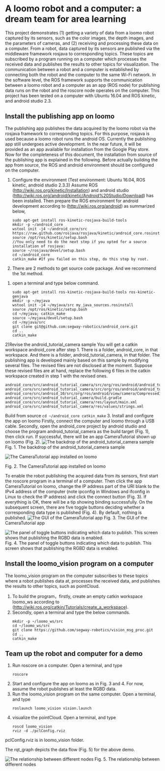 # A loomo robot and a computer: a dream team for area learning
This project demonstrates (1) getting a variety of data from a loomo robot captured by its sensors, such as the color images, the depth images, and the parameters of cameras, and (2) receiving and processing these data on a computer. 
From a robot, data captured by its sensors are published via the middleware framework rosjava to corresponding topics. These topics are subscribed by a program running on a computer which processes the received data and publishes the results to other topics for visualization. 
The communication between a robot and a computer is established by connecting both the robot and the computer to the same Wi-Fi network. In the software level, the ROS framework supports the communication between a loomo robot and a computer as an app (ROS node) for publishing data runs on the robot and the roscore node operates on the computer.
This project has been tested on a computer with Ubuntu 16.04 and ROS kinetic, and android studio 2.3.

## Install the publishing app on loomo
The publishing app publishes the data acquired by the loomo robot via the rosjava framework to corresponding topics. For this purpose, rosjava is used because a loomo robot runs the android OS. Currently the publishing app still undergoes active development. In the near future, it will be provided as an app available for installation from the Google Play store. Now for the completeness of this document, the installation from source of the publishing app is explained in the following. 
Before actually building the app from source, the ROS and android environment should be configured on the computer.
1. Configure the environment
(Test environment: Ubuntu 16.04, ROS kinetic, android studio 2.3.3)
Assume ROS (http://wiki.ros.org/kinetic/Installation) and android studio (http://wiki.ros.org/android/kinetic/Android%20Studio/Download) has been installed.
Then prepare the ROS environment for android development according to (http://wiki.ros.org/android) as summarized below,
	```
	sudo apt-get install ros-kinetic-rosjava-build-tools
	mkdir -p ~/android_core
	wstool init -j4 ~/android_core/src https://raw.github.com/rosjava/rosjava/kinetic/android_core.rosinstall
	source /opt/ros/kinetic/setup.bash
	//You only need to do the next step if you opted for a source installation of rosjava:
	source ~/rosjava/devel/setup.bash
	cd ~/android_core
	catkin_make #If you failed on this step, do this step by root.
	```

2. There are 2 methods to get source code package. And we recommend the 1st method.
1) open a terminal and type below command.
	```
	sudo apt-get install ros-kinetic-rosjava-build-tools ros-kinetic-genjava
	mkdir -p ~/myjava
	wstool init -j4 ~/myjava/src my_java_sources.rosinstall
	source /opt/ros/kinetic/setup.bash
	cd ~/myjava; catkin_make
	source ~/myjava/devel/setup.bash
	cd ~/myjava/src
	git clone git@github.com:segway-robotics/android_core.git
	cd ..
	catkin_make
	```
2)Revise the android_tutorial_camera sample
You will get a catkin workspace android_core after step 1. There is a folder, android_core, in that workspace. And there is a folder, android_tutorial_camera, in that folder. The publishing app is developed mainly based on this sample by modifying several files. The revised files are not disclosed at the moment. Suppose these revised files are at hand, replace the following 6 files in the catkin workspace created in step 1 with the revised ones.

	android_core/src/android_tutorial_camera/src/org/ros/android/android_tutorial_camera/LoomoRosBridgeNode.java
	android_core/src/android_tutorial_camera/src/org/ros/android/android_tutorial_camera/MainActivity.java
	android_core/src/android_10/src/org/ros/android/view/camera/CompressedImagePublisher.java
	android_core/src/android_tutorial_camera/build.gradle
	android_core/src/android_tutorial_camera/res/layout/main.xml
	android_core/src/android_tutorial_camera/res/values/strings.xml

Build from source
	```
	cd ~/android_core
	catkin_make
	```
3. Install and configure the app on loomo
Firstly, connect the computer and loomo through a USB cable.
Secondly, open the android_core project by android studio and choose the program android_tutorial_camera as the build target (Fig. 1), then click run. If successful, there will be an app CameraTutorial shown up on loomo (Fig. 2).
![The backdrop of the android_tutorial_camera sample](pic/1.png)
Fig. 1. The backdrop of the android_tutorial_camera sample

![The CameraTutorial app installed on loomo](pic/2.png)

Fig. 2. The CameraTutorial app installed on loomo

To enable the robot publishing the acquired data from its sensors, first start the roscore program in a terminal of a computer. Then click the app CameraTutorial on loomo, change the IP address part of the URI blank to the IPv4 address of the computer (note ipconfig in Windows and ifconfig in Linux to check the IP address) and click the connect button (Fig. 3). If everything is OK, there will be a tip showing binding successfully. On the subsequent screen, there are five toggle buttons deciding whether a corresponding data type is published (Fig. 4). By default, nothing is published.
![The GUI of the CameraTutorial app](pic/3.png)
Fig. 3. The GUI of the CameraTutorial app

![The panel of toggle buttons indicating which data to publish. This screen shows that publishing the RGBD data is enabled.](pic/4.png)
Fig. 4. The panel of toggle buttons indicating which data to publish. This screen shows that publishing the RGBD data is enabled.

## Install the loomo_vision program on a computer
The loomo_vision program on the computer subscribes to these topics where a robot publishes data at, processes the received data, and publishes the results to other topics, such as pointCloud.
1. To build the program，firstly, create an empty catkin workspace loomo_ws according to (http://wiki.ros.org/catkin/Tutorials/create_a_workspace).
2. Secondly, open a terminal and type the below commands.
	```
	mkdir -p ~/loomo_ws/src
	cd ~/loomo_ws/src
	git clone https://github.com/segway-robotics/vision_msg_proc.git
	cd ..
	catkin_make
	```
## Team up the robot and computer for a demo
1. Run roscore on a computer. Open a terminal, and type
	```
	roscore
	```
2. Start and configure the app on loomo as in Fig. 3 and 4. For now, assume the robot publishes at least the RGBD data.
3. Run the loomo_vision program on the same computer. Open a terminal, and type
	```
	roslaunch loomo_vision vision.launch
	```
4. visualize the pointCloud. Open a terminal, and type
	```
	roscd loomo_vision
	rviz -d ./pclConfig.rviz
	``` 
pclConfig.rviz is in loomo_vision folder.

The rqt_graph depicts the data flow (Fig. 5) for the above demo.

![The relationship between different nodes](pic/5.png)
Fig. 5. The relationship between different nodes
